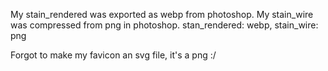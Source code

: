 My stain_rendered was exported as webp from photoshop. My stain_wire was compressed from png in photoshop.
stan_rendered: webp, stain_wire: png

Forgot to make my favicon an svg file, it's a png :/
